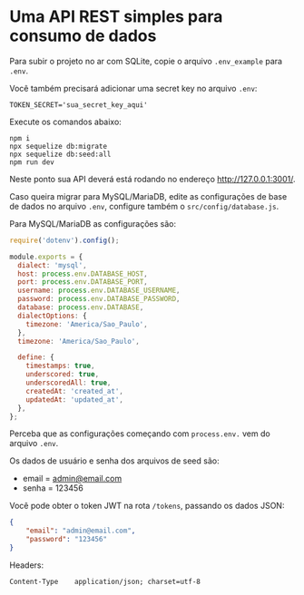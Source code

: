 # Uma API REST simples para consumo de dados

Para subir o projeto no ar com SQLite, copie o arquivo `.env_example` para `.env`.  

Você também precisará adicionar uma secret key no arquivo `.env`:

```
TOKEN_SECRET='sua_secret_key_aqui'
```

Execute os comandos abaixo:

```
npm i
npx sequelize db:migrate
npx sequelize db:seed:all
npm run dev
```

Neste ponto sua API deverá está rodando no endereço http://127.0.0.1:3001/.

Caso queira migrar para MySQL/MariaDB, edite as configurações de base de dados no arquivo `.env`, configure também o `src/config/database.js`.

Para MySQL/MariaDB as configurações são:

```javascript
require('dotenv').config();

module.exports = {
  dialect: 'mysql',
  host: process.env.DATABASE_HOST,
  port: process.env.DATABASE_PORT,
  username: process.env.DATABASE_USERNAME,
  password: process.env.DATABASE_PASSWORD,
  database: process.env.DATABASE,
  dialectOptions: {
    timezone: 'America/Sao_Paulo',
  },
  timezone: 'America/Sao_Paulo',

  define: {
    timestamps: true,
    underscored: true,
    underscoredAll: true,
    createdAt: 'created_at',
    updatedAt: 'updated_at',
  },
};
```

Perceba que as configurações começando com `process.env.` vem do arquivo `.env`.

Os dados de usuário e senha dos arquivos de seed são:

- email = admin@email.com
- senha = 123456

Você pode obter o token JWT na rota `/tokens`, passando os dados JSON:

```json
{
	"email": "admin@email.com",
	"password": "123456"
}
```

Headers:

```
Content-Type	application/json; charset=utf-8
```
